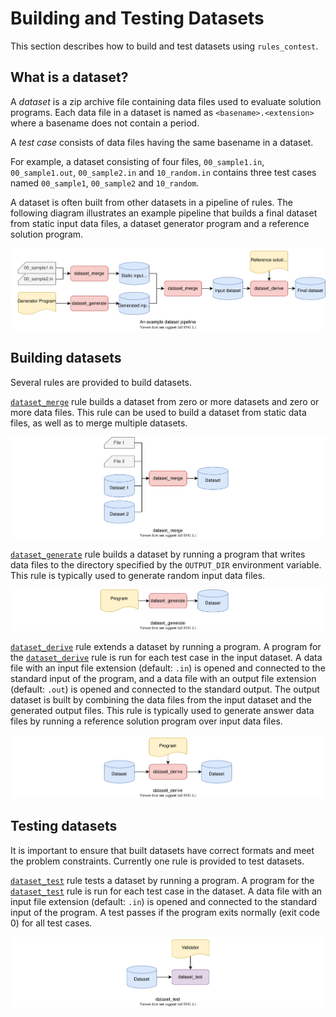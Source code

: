 # Building and Testing Datasets

This section describes how to build and test datasets using `rules_contest`.

## What is a dataset?

A *dataset* is a zip archive file containing data files used to evaluate
solution programs. Each data file in a dataset is named as
`<basename>.<extension>` where a basename does not contain a period.

A *test case* consists of data files having the same basename in a dataset.

For example, a dataset consisting of four files, `00_sample1.in`,
`00_sample1.out`, `00_sample2.in` and `10_random.in` contains three test cases
named `00_sample1`, `00_sample2` and `10_random`.

A dataset is often built from other datasets in a pipeline of rules. The
following diagram illustrates an example pipeline that builds a final dataset
from static input data files, a dataset generator program and a reference
solution program.

![Dataset Pipeline](../images/dataset_pipeline.svg)

## Building datasets

Several rules are provided to build datasets.

[`dataset_merge`] rule builds a dataset from zero or more datasets and zero or
more data files. This rule can be used to build a dataset from static data
files, as well as to merge multiple datasets.

![dataset_merge](../images/dataset_merge.svg)

[`dataset_generate`] rule builds a dataset by running a program that writes data
files to the directory specified by the `OUTPUT_DIR` environment variable.
This rule is typically used to generate random input data files.

![dataset_generate](../images/dataset_generate.svg)

[`dataset_derive`] rule extends a dataset by running a program. A program for
the [`dataset_derive`] rule is run for each test case in the input dataset.
A data file with an input file extension (default: `.in`) is opened and
connected to the standard input of the program, and a data file with an output
file extension (default: `.out`) is opened and connected to the standard output.
 The output dataset is built by combining the data files from the input dataset
 and the generated output files. This rule is typically used to generate answer
 data files by running a reference solution program over input data files.

![dataset_derive](../images/dataset_derive.svg)

[`dataset_merge`]: ../api/rules.html#dataset-merge
[`dataset_generate`]: ../api/rules.html#dataset-generate
[`dataset_derive`]: ../api/rules.html#dataset-derive

## Testing datasets

It is important to ensure that built datasets have correct formats and meet
the problem constraints. Currently one rule is provided to test datasets.

[`dataset_test`] rule tests a dataset by running a program. A program for
the [`dataset_test`] rule is run for each test case in the dataset. A data file
with an input file extension (default: `.in`) is opened and connected to the
standard input of the program. A test passes if the program exits normally
(exit code 0) for all test cases.

![dataset_test](../images/dataset_test.svg)

[`dataset_test`]: ../api/rules.html#dataset-test
